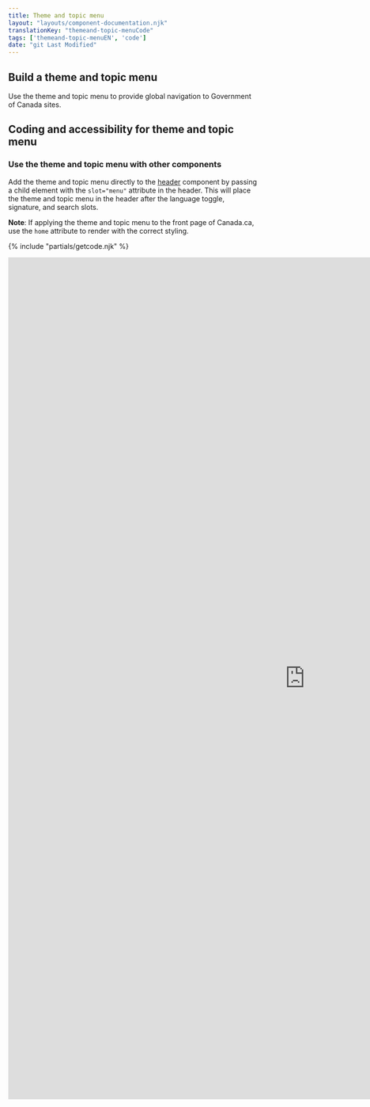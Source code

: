 ```yaml
---
title: Theme and topic menu
layout: "layouts/component-documentation.njk"
translationKey: "themeand-topic-menuCode"
tags: ['themeand-topic-menuEN', 'code']
date: "git Last Modified"
---
```


## Build a theme and topic menu

Use the theme and topic menu to provide global navigation to Government of Canada sites.

## Coding and accessibility for theme and topic menu

### Use the theme and topic menu with other components

Add the theme and topic menu directly to the <a href="{{ links.header }}">header</a> component by passing a child element with the `slot="menu"` attribute in the header. This will place the theme and topic menu in the header after the language toggle, signature, and search slots.

**Note**: If applying the theme and topic menu to the front page of Canada.ca, use the `home` attribute to render with the correct styling.

{% include "partials/getcode.njk" %}

<iframe
  title="iframeTitle"
  src="https://cds-snc.github.io/gcds-components/iframe.html?viewMode=docs&demo=true&singleStory=true&id=components-theme-and-topic-menu--events-properties"
  width="1200"
  height="1700"
  style="display: block; margin: 0 auto;"
  frameBorder="0"
  allow="clipboard-write"
></iframe>
